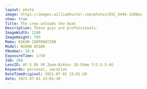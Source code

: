 ```yaml
---
layout: photo
image: https://images.williamhuster.com/photos/DSC_5446-1200px
show: true
Title: The crew unloads the boat
Description: These guys are professionals.
ImageWidth: 1200
ImageHeight: 795
Make: NIKON CORPORATION
Model: NIKON D5100
FNumber: 10.0
ExposureTime: 1/50
ISO: 200
LensID: AF-S DX VR Zoom-Nikkor 18-55mm f/3.5-5.6G
Keywords: personal, vacation
DateTimeOriginal: 2021-07-01 23:01:20
date: 2021-07-01 23:01:20
---
```

